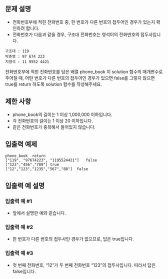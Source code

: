 ## 문제 설명

- 전화번호부에 적힌 전화번호 중, 한 번호가 다른 번호의 접두어인 경우가 있는지 확인하려 합니다.
- 전화번호가 다음과 같을 경우, 구조대 전화번호는 영석이의 전화번호의 접두사입니다.

```
구조대 : 119
박준영 : 97 674 223
지영석 : 11 9552 4421
```

전화번호부에 적힌 전화번호를 담은 배열 phone_book 이 solution 함수의 매개변수로 주어질 때, 어떤 번호가 다른 번호의 접두어인 경우가 있으면 false를 그렇지 않으면 true를 return 하도록 solution 함수를 작성해주세요.

## 제한 사항

- phone_book의 길이는 1 이상 1,000,000 이하입니다.
- 각 전화번호의 길이는 1 이상 20 이하입니다.
- 같은 전화번호가 중복해서 들어있지 않습니다.

## 입출력 예제

```
phone_book	return
["119", "97674223", "1195524421"]	false
["123","456","789"]	true
["12","123","1235","567","88"]	false
```

## 입출력 예 설명

### 입출력 예 #1

- 앞에서 설명한 예와 같습니다.

### 입출력 예 #2

- 한 번호가 다른 번호의 접두사인 경우가 없으므로, 답은 true입니다.

### 입출력 예 #3

- 첫 번째 전화번호, “12”가 두 번째 전화번호 “123”의 접두사입니다. 따라서 답은 false입니다.
